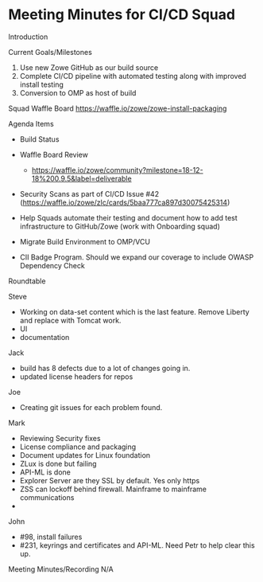 # Meeting Minutes for CI/CD Squad

Introduction

Current Goals/Milestones

1. Use new Zowe GitHub as our build source
2. Complete CI/CD pipeline with automated testing along with improved install testing
3. Conversion to OMP as host of build

Squad Waffle Board
https://waffle.io/zowe/zowe-install-packaging

Agenda Items

- Build Status
- Waffle Board Review
  - https://waffle.io/zowe/community?milestone=18-12-18%200.9.5&label=deliverable

- Security Scans as part of CI/CD Issue #42 (https://waffle.io/zowe/zlc/cards/5baa777ca897d30075425314)
- Help Squads automate their testing and document how to add test infrastructure to GitHub/Zowe (work with Onboarding squad)
- Migrate Build Environment to OMP/VCU
- CII Badge Program. Should we expand our coverage to include OWASP Dependency Check

Roundtable

Steve
- Working on data-set content which is the last feature. Remove Liberty and replace with Tomcat work.
- UI
- documentation

Jack
- build has 8 defects due to a lot of changes going in.
- updated license headers for repos

Joe
- Creating git issues for each problem found.

Mark
- Reviewing Security fixes
- License compliance and packaging
- Document updates for Linux foundation
- ZLux is done but failing
- API-ML is done
- Explorer Server are they SSL by default. Yes only https
- ZSS can lockoff behind firewall. Mainframe to mainframe communications
-

John
- #98, install failures
- #231, keyrings and certificates and API-ML. Need Petr to help clear this up.

Meeting Minutes/Recording
N/A
